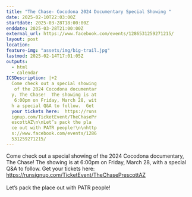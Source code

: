 ```yaml
---
title: "The Chase- Cocodona 2024 Documentary Special Showing "
date: 2025-02-10T22:03:00Z
startdate: 2025-03-28T18:00:00Z
enddate: 2025-03-28T21:00:00Z
external_url: https://www.facebook.com/events/1286531259271215/
layout: post
location: 
feature-img: "assets/img/big-trail.jpg"
lastmod: 2025-02-14T17:01:05Z
outputs:
  - html
  - calendar
ICSDescription: |+2
  Come check out a special showing   of the 2024 Cocodona documentar  y, The Chase!  The showing is at   6:00pm on Friday, March 28, wit  h a special Q&A to follow.  Get   your tickets here:  https://runs  ignup.com/TicketEvent/TheChasePr  escottAZ\n\nLet’s pack the pla  ce out with PATR people!\n\nhttp  s://www.facebook.com/events/1286  531259271215/
---
```


Come check out a special showing of the 2024 Cocodona documentary, The Chase!  The showing is at 6&#58;00pm on Friday, March 28, with a special Q&A to follow.  Get your tickets here&#58;  [https://runsignup.com/TicketEvent/TheChasePrescottAZ<br>
](https://runsignup.com/TicketEvent/TheChasePrescottAZ<br>
)  <br>
  Let’s pack the place out with PATR people!<br>
  <br>
  
